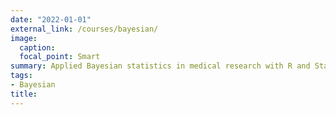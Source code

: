 ```yaml
---
date: "2022-01-01"
external_link: /courses/bayesian/
image:
  caption: 
  focal_point: Smart
summary: Applied Bayesian statistics in medical research with R and Stata
tags:
- Bayesian
title: 
---
```

